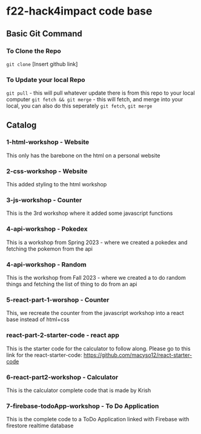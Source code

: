 # f22-hack4impact code base 

## Basic Git Command 
### To Clone the Repo 
`git clone` [Insert github link]

### To Update your local Repo 
`git pull` - this will pull whatever update there is from this repo to your local computer 
`git fetch && git merge` - this will fetch, and merge into your local, you can also do this seperately `git fetch`, `git merge`

## Catalog


### 1-html-workshop - Website
This only has the barebone on the html on a personal website

### 2-css-workshop - Website
This added styling to the html workshop

### 3-js-workshop - Counter
This is the 3rd workshop where it added some javascript functions 

### 4-api-workshop - Pokedex
This is a workshop from Spring 2023 - where we created a pokedex and fetching the pokemon from the api 

### 4-api-workshop - Random
This is the workshop from Fall 2023 - where we created a to do random things and fetching the list of thing to do from an api

### 5-react-part-1-worshop - Counter
This, we recreate the counter from the javascript workshop into a react base instead of html+css

### react-part-2-starter-code - react app
This is the starter code for the calculator to follow along. Please go to this link for the react-starter-code: https://github.com/macyso12/react-starter-code

### 6-react-part2-workshop - Calculator
This is the calculator complete code that is made by Krish 

### 7-firebase-todoApp-workshop - To Do Application
This is the complete code to a ToDo Application linked with Firebase with firestore realtime database
